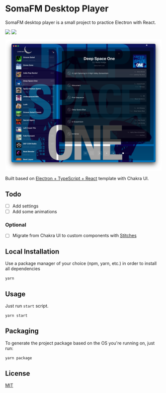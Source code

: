 # SomaFM Desktop Player

SomaFM desktop player is a small project to practice Electron with React.

[![](https://img.shields.io/github/downloads/alechko/somafm-desktop-player/latest/total?sort=semver)](https://github.com/alechko/somafm-desktop-player/releases/latest)
[![](https://img.shields.io/github/workflow/status/alechko/somafm-desktop-player/Build/main)](https://github.com/alechko/somafm-desktop-player/releases/latest)

![SomaFM Desktop Player](/assets/screenshot.png 'SomaFM Desktop Player')

Built based on [Electron + TypeScript + React](https://github.com/diego3g/electron-typescript-react) template with Chakra UI.

## Todo

- [ ] Add settings
- [ ] Add some animations

### Optional

- [ ] Migrate from Chakra UI to custom components with [Stitches](https://stitches.dev/)

## Local Installation

Use a package manager of your choice (npm, yarn, etc.) in order to install all dependencies

```bash
yarn
```

## Usage

Just run `start` script.

```bash
yarn start
```

## Packaging

To generate the project package based on the OS you're running on, just run:

```bash
yarn package
```

## License

[MIT](https://choosealicense.com/licenses/mit/)
